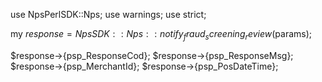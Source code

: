use NpsPerlSDK::Nps;
use warnings;
use strict;

my $response = NpsSDK::Nps::notify_fraud_screening_review($params);

$response->{psp_ResponseCod};
$response->{psp_ResponseMsg};
$response->{psp_MerchantId};
$response->{psp_PosDateTime};

